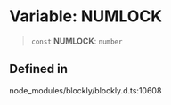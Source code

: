 # Variable: NUMLOCK

> `const` **NUMLOCK**: `number`

## Defined in

node_modules/blockly/blockly.d.ts:10608
